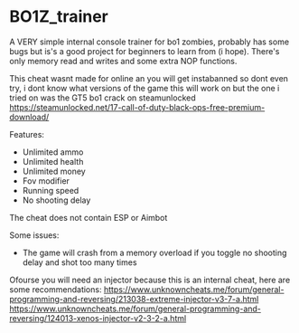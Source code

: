 # BO1Z_trainer
A VERY simple internal console trainer for bo1 zombies, probably has some bugs but is's a good project for beginners to learn from (i hope). There's only  memory read and writes and some extra NOP functions.

This cheat wasnt made for online an you will get instabanned so dont even try, i dont know what versions of the game this will work on but the one i tried on was the GT5 bo1 crack on steamunlocked https://steamunlocked.net/17-call-of-duty-black-ops-free-premium-download/

Features:
* Unlimited ammo
* Unlimited health
* Unlimited money
* Fov modifier
* Running speed
* No shooting delay

The cheat does not contain ESP or Aimbot

Some issues:
* The game will crash from a memory overload if you toggle no shooting delay and shot too many times

Ofourse you will need an injector because this is an internal cheat, here are some recommendations: 
https://www.unknowncheats.me/forum/general-programming-and-reversing/213038-extreme-injector-v3-7-a.html
https://www.unknowncheats.me/forum/general-programming-and-reversing/124013-xenos-injector-v2-3-2-a.html

